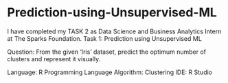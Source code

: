 # Prediction-using-Unsupervised-ML
I have completed my TASK 2 as Data Science and Business Analytics Intern at The Sparks Foundation. 
Task 1: Prediction using Unsupervised ML

Question: From the given ‘Iris’ dataset, predict the optimum number of clusters
and represent it visually. 

Language: R Programming Language 
Algorithm: Clustering
IDE: R Studio

